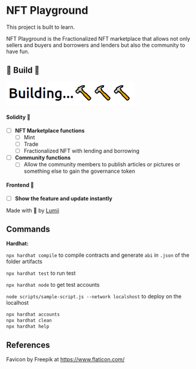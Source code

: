 # NFT Playground

This project is built to learn.

NFT Playground is the Fractionalized NFT marketplace that allows not only sellers and buyers and borrowers and lenders but also the community to have fun.

## 🧱 Build 🔨

![BUIDL](/public/BUIDL.png)

#### Solidity 🎁

-   [ ] **NFT Marketplace functions**
    -   [ ] Mint
    -   [ ] Trade
    -   [ ] Fractionalized NFT with lending and borrowing
-   [ ] **Community functions**
    -   [ ] Allow the community members to publish articles or pictures or something else to gain the governance token

#### Frontend 🎉

-   [ ] **Show the feature and update instantly**

Made with 💙 by [Lumii](https://github.com/arealclimber)

## Commands

**Hardhat:**

`npx hardhat compile` to compile contracts and generate `abi` in `.json` of the folder artifacts

`npx hardhat test` to run test

`npx hardhat node` to get test accounts

`node scripts/sample-script.js --network localshost` to deploy on the localhost

```shell
npx hardhat accounts
npx hardhat clean
npx hardhat help
```

## References

Favicon by Freepik at https://www.flaticon.com/
